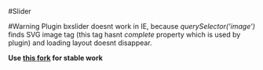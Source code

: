 #Slider

#Warning
Plugin bxslider doesnt work in IE, because *querySelector('image')* finds SVG image tag (this tag hasnt *complete* property which is used by plugin) and loading layout doesnt disappear. 

**Use [this fork](https://github.com/ShpuntiK/bxslider-4) for stable work**